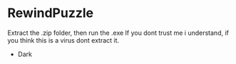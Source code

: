# RewindPuzzle
Extract the .zip folder, then run the .exe
If you dont trust me i understand, if you think this is a virus dont extract it.
- Dark

